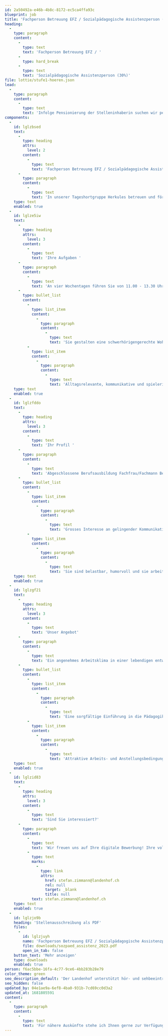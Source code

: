 ```yaml
---
id: 2a50492a-e46b-4b8c-8172-ec5ca4ffa93c
blueprint: job
title: 'Fachperson Betreuung EFZ / Sozialpädagogische Assistenzperson (30%)'
heading:
  -
    type: paragraph
    content:
      -
        type: text
        text: 'Fachperson Betreuung EFZ / '
      -
        type: hard_break
      -
        type: text
        text: 'Sozialpädagogische Assistenzperson (30%)'
file: lottie/stufe1-hoeren.json
lead:
  -
    type: paragraph
    content:
      -
        type: text
        text: 'Infolge Pensionierung der Stelleninhaberin suchen wir per 1. Juni 2023 oder nach Vereinbarung eine'
components:
  -
    id: lglzbsed
    text:
      -
        type: heading
        attrs:
          level: 2
        content:
          -
            type: text
            text: 'Fachperson Betreuung EFZ / Sozialpädagogische Assistenzperson (30%)'
      -
        type: paragraph
        content:
          -
            type: text
            text: 'In unserer Tageshortgruppe Herkules betreuen und fördern wir 30 Schüler:innen, welche die Tagessonderschule Hören besuchen.'
    type: text
    enabled: true
  -
    id: lglze5iw
    text:
      -
        type: heading
        attrs:
          level: 3
        content:
          -
            type: text
            text: 'Ihre Aufgaben '
      -
        type: paragraph
        content:
          -
            type: text
            text: 'An vier Wochentagen führen Sie von 11.00 - 13.30 Uhr einen Mittagstisch. Sie fördern die sozialen Fähigkeiten der Kinder und unterstützen sie in der Freizeit und im schulischen Lernen.'
      -
        type: bullet_list
        content:
          -
            type: list_item
            content:
              -
                type: paragraph
                content:
                  -
                    type: text
                    text: 'Sie gestalten eine schwerhörigengerechte Wohn- und Lernatmosphäre'
          -
            type: list_item
            content:
              -
                type: paragraph
                content:
                  -
                    type: text
                    text: 'Alltagsrelevante, kommunikative und spielerische Gefässe ermöglichen es Ihnen, aktiv Beziehungen zu gestalten'
    type: text
    enabled: true
  -
    id: lglzfddo
    text:
      -
        type: heading
        attrs:
          level: 3
        content:
          -
            type: text
            text: 'Ihr Profil '
      -
        type: paragraph
        content:
          -
            type: text
            text: 'Abgeschlossene Berufsausbildung Fachfrau/Fachmann Betreuung EFZ oder eine Berufsausbildung EFZ mit Interesse an der Ausbildung in schulergänzender Kinderbetreuung'
      -
        type: bullet_list
        content:
          -
            type: list_item
            content:
              -
                type: paragraph
                content:
                  -
                    type: text
                    text: 'Grosses Interesse an gelingender Kommunikation in der Arbeit mit Kindern und Jugendlichen mit einer Hörbeeinträchtigung'
          -
            type: list_item
            content:
              -
                type: paragraph
                content:
                  -
                    type: text
                    text: 'Sie sind belastbar, humorvoll und sie arbeiten gerne im Team'
    type: text
    enabled: true
  -
    id: lglzgf21
    text:
      -
        type: heading
        attrs:
          level: 3
        content:
          -
            type: text
            text: 'Unser Angebot'
      -
        type: paragraph
        content:
          -
            type: text
            text: 'Ein angenehmes Arbeitsklima in einer lebendigen entwicklungsorientierten Institution'
      -
        type: bullet_list
        content:
          -
            type: list_item
            content:
              -
                type: paragraph
                content:
                  -
                    type: text
                    text: 'Eine sorgfältige Einführung in die Pädagogik für Schwerhörige und Gehörlose'
          -
            type: list_item
            content:
              -
                type: paragraph
                content:
                  -
                    type: text
                    text: 'Attraktive Arbeits- und Anstellungsbedingungen'
    type: text
    enabled: true
  -
    id: lglzid83
    text:
      -
        type: heading
        attrs:
          level: 3
        content:
          -
            type: text
            text: 'Sind Sie interessiert?'
      -
        type: paragraph
        content:
          -
            type: text
            text: 'Wir freuen uns auf Ihre digitale Bewerbung! Ihre vollständigen Bewerbungsunterlagen schicken Sie bitte per E-Mail an Stefan Zimmann, Leiter Sozialpädagogik, '
          -
            type: text
            marks:
              -
                type: link
                attrs:
                  href: stefan.zimmann@landenhof.ch
                  rel: null
                  target: _blank
                  title: null
            text: stefan.zimmann@landenhof.ch
    type: text
    enabled: true
  -
    id: lglzjo9b
    heading: 'Stellenausschreibung als PDF'
    files:
      -
        id: lglzjuyh
        name: 'Fachperson Betreuung EFZ / Sozialpädagogische Assistenzperson (30%)'
        file: downloads/sozpaed_assistenz_2023.pdf
        open_in_tab: false
    button_text: 'Mehr anzeigen'
    type: downloads
    enabled: true
person: f6ac5bbe-16fa-4c77-9ce6-4bb283b28e79
color_theme: green
seo_description_default: 'Der Landenhof unterstützt hör- und sehbeeinträchtigte Kinder & Jugendliche in ihrem selbstbestimmten Leben durch Förderung ihrer Fähigkeiten & Entwicklung'
seo_hidden: false
updated_by: 04e1ae9a-6ef8-4ba0-931b-7cd69cc0d3a2
updated_at: 1681805591
content:
  -
    type: paragraph
    content:
      -
        type: text
        text: 'Für nähere Auskünfte stehe ich Ihnen gerne zur Verfügung. '
---
```


